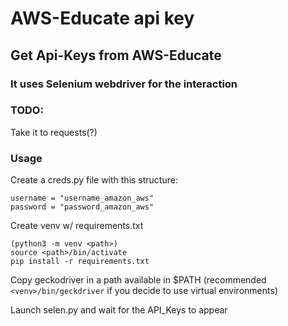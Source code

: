 # AWS-Educate api key
## Get Api-Keys from AWS-Educate
### It uses Selenium webdriver for the interaction

### TODO:
Take it to requests(?)

### Usage
Create a creds.py file with this structure:

    username = "username_amazon_aws"
    password = "password_amazon_aws"


Create venv w/ requirements.txt

    (python3 -m venv <path>)
    source <path>/bin/activate
    pip install -r requirements.txt


Copy geckodriver in a path available in $PATH (recommended `<venv>/bin/geckdriver` if you decide to use virtual environments)

Launch selen.py and wait for the API_Keys to appear